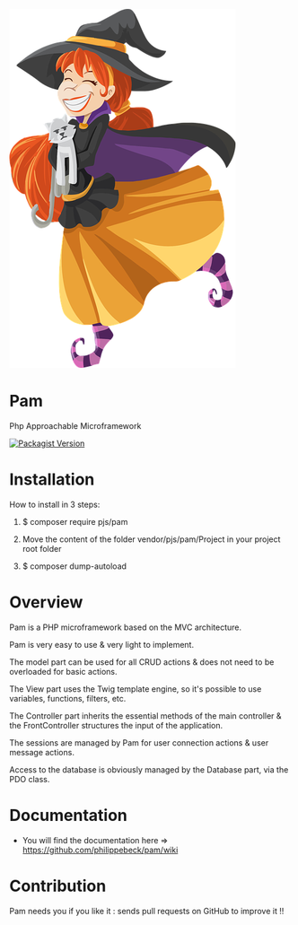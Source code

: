 [![Pam Logo](Project/public/img/pam.png)](https://github.com/philippebeck/pam)

# Pam

Php Approachable Microframework

[![Packagist Version](https://img.shields.io/packagist/v/pjs/pam.svg?label=Packagist)](https://packagist.org/packages/pjs/pam)

# Installation

How to install in 3 steps:

1. $ composer require pjs/pam

2. Move the content of the folder vendor/pjs/pam/Project in your project root folder

3. $ composer dump-autoload

# Overview

Pam is a PHP microframework based on the MVC architecture.

Pam is very easy to use & very light to implement.

The model part can be used for all CRUD actions & does not need to be overloaded for basic actions.

The View part uses the Twig template engine, so it's possible to use variables, functions, filters, etc.

The Controller part inherits the essential methods of the main controller & the FrontController structures the input of the application.

The sessions are managed by Pam for user connection actions & user message actions.

Access to the database is obviously managed by the Database part, via the PDO class.

# Documentation

- You will find the documentation here => https://github.com/philippebeck/pam/wiki

# Contribution

Pam needs you if you like it : sends pull requests on GitHub to improve it !!
